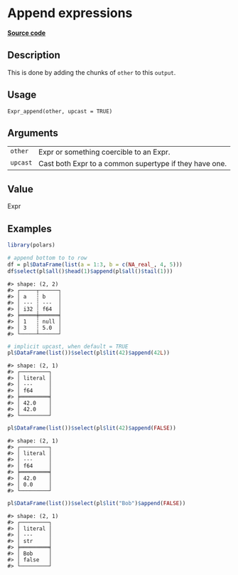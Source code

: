 

# Append expressions

[**Source code**](https://github.com/pola-rs/r-polars/tree/main/R/expr__expr.R#L1257)

## Description

This is done by adding the chunks of <code>other</code> to this
<code>output</code>.

## Usage

<pre><code class='language-R'>Expr_append(other, upcast = TRUE)
</code></pre>

## Arguments

<table>
<tr>
<td style="white-space: nowrap; font-family: monospace; vertical-align: top">
<code id="Expr_append_:_other">other</code>
</td>
<td>
Expr or something coercible to an Expr.
</td>
</tr>
<tr>
<td style="white-space: nowrap; font-family: monospace; vertical-align: top">
<code id="Expr_append_:_upcast">upcast</code>
</td>
<td>
Cast both Expr to a common supertype if they have one.
</td>
</tr>
</table>

## Value

Expr

## Examples

``` r
library(polars)

# append bottom to to row
df = pl$DataFrame(list(a = 1:3, b = c(NA_real_, 4, 5)))
df$select(pl$all()$head(1)$append(pl$all()$tail(1)))
```

    #> shape: (2, 2)
    #> ┌─────┬──────┐
    #> │ a   ┆ b    │
    #> │ --- ┆ ---  │
    #> │ i32 ┆ f64  │
    #> ╞═════╪══════╡
    #> │ 1   ┆ null │
    #> │ 3   ┆ 5.0  │
    #> └─────┴──────┘

``` r
# implicit upcast, when default = TRUE
pl$DataFrame(list())$select(pl$lit(42)$append(42L))
```

    #> shape: (2, 1)
    #> ┌─────────┐
    #> │ literal │
    #> │ ---     │
    #> │ f64     │
    #> ╞═════════╡
    #> │ 42.0    │
    #> │ 42.0    │
    #> └─────────┘

``` r
pl$DataFrame(list())$select(pl$lit(42)$append(FALSE))
```

    #> shape: (2, 1)
    #> ┌─────────┐
    #> │ literal │
    #> │ ---     │
    #> │ f64     │
    #> ╞═════════╡
    #> │ 42.0    │
    #> │ 0.0     │
    #> └─────────┘

``` r
pl$DataFrame(list())$select(pl$lit("Bob")$append(FALSE))
```

    #> shape: (2, 1)
    #> ┌─────────┐
    #> │ literal │
    #> │ ---     │
    #> │ str     │
    #> ╞═════════╡
    #> │ Bob     │
    #> │ false   │
    #> └─────────┘
